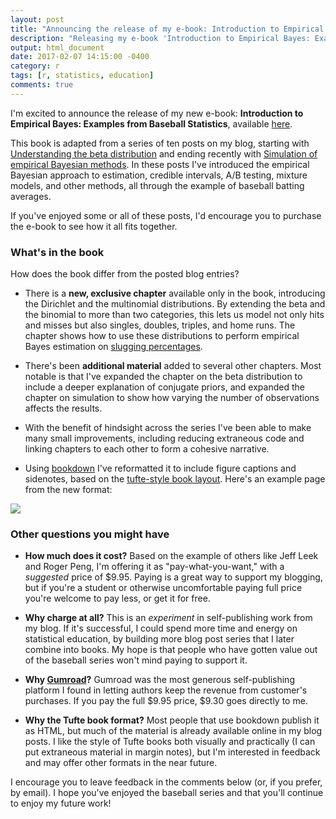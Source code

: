 ```yaml
---
layout: post
title: "Announcing the release of my e-book: Introduction to Empirical Bayes"
description: "Releasing my e-book 'Introduction to Empirical Bayes: Examples from Baseball Statistics', adapted from my series of posts on applying empirical Bayesian methods to baseball."
output: html_document
date: 2017-02-07 14:15:00 -0400
category: r
tags: [r, statistics, education]
comments: true
---
```




I'm excited to announce the release of my new e-book: **Introduction to Empirical Bayes: Examples from Baseball Statistics**, available [here](https://gumroad.com/l/empirical-bayes).

This book is adapted from a series of ten posts on my blog, starting with [Understanding the beta distribution](http://varianceexplained.org/statistics/beta_distribution_and_baseball/) and ending recently with [Simulation of empirical Bayesian methods](http://varianceexplained.org/r/simulation-bayes-baseball/). In these posts I've introduced the empirical Bayesian approach to estimation, credible intervals, A/B testing, mixture models, and other methods, all through the example of baseball batting averages.

If you've enjoyed some or all of these posts, I'd encourage you to purchase the e-book to see how it all fits together.

### What's in the book

How does the book differ from the posted blog entries?

* There is a **new, exclusive chapter** available only in the book, introducing the Dirichlet and the multinomial distributions. By extending the beta and the binomial to more than two categories, this lets us model not only hits and misses but also singles, doubles, triples, and home runs. The chapter shows how to use these distributions to perform empirical Bayes estimation on [slugging percentages](https://en.wikipedia.org/wiki/Slugging_percentage).

* There's been **additional material** added to several other chapters. Most notable is that I've expanded the chapter on the beta distribution to include a deeper explanation of conjugate priors, and expanded the chapter on simulation to show how varying the number of observations affects the results.

* With the benefit of hindsight across the series I've been able to make many small improvements, including reducing extraneous code and linking chapters to each other to form a cohesive narrative.

* Using [bookdown](https://bookdown.org/yihui/bookdown/) I've reformatted it to include figure captions and sidenotes, based on the [tufte-style book layout](http://www.latextemplates.com/template/tufte-style-book). Here's an example page from the new format:

![](https://www.dropbox.com/s/07bi2i7pi4so7ev/Screenshot%202017-02-07%2013.59.19.png?dl=1)

### Other questions you might have

* **How much does it cost?** Based on the example of others like Jeff Leek and Roger Peng, I'm offering it as "pay-what-you-want," with a *suggested* price of $9.95. Paying is a great way to support my blogging, but if you're a student or otherwise uncomfortable paying full price you're welcome to pay less, or get it for free.

* **Why charge at all?** This is an *experiment* in self-publishing work from my blog. If it's successful, I could spend more time and energy on statistical education, by building more blog post series that I later combine into books. My hope is that people who have gotten value out of the baseball series won't mind paying to support it.

* **Why [Gumroad](https://gumroad.com/)?** Gumroad was the most generous self-publishing platform I found in letting authors keep the revenue from customer's purchases. If you pay the full \$9.95 price, \$9.30 goes directly to me.

* **Why the Tufte book format?** Most people that use bookdown publish it as HTML, but much of the material is already available online in my blog posts. I like the style of Tufte books both visually and practically (I can put extraneous material in margin notes), but I'm interested in feedback and may offer other formats in the near future.

I encourage you to leave feedback in the comments below (or, if you prefer, by email). I hope you've enjoyed the baseball series and that you'll continue to enjoy my future work!
